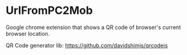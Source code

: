 # UrlFromPC2Mob
Google chrome extension that shows a QR code of browser's current browser location.

QR Code generator lib: https://github.com/davidshimjs/qrcodejs

